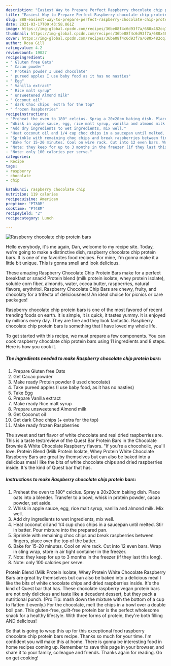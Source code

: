 ```yaml
---
description: "Easiest Way to Prepare Perfect Raspberry chocolate chip protein bars"
title: "Easiest Way to Prepare Perfect Raspberry chocolate chip protein bars"
slug: 888-easiest-way-to-prepare-perfect-raspberry-chocolate-chip-protein-bars
date: 2021-03-17T09:43:58.861Z
image: https://img-global.cpcdn.com/recipes/36be08f4c6d93f7a/680x482cq70/raspberry-chocolate-chip-protein-bars-recipe-main-photo.jpg
thumbnail: https://img-global.cpcdn.com/recipes/36be08f4c6d93f7a/680x482cq70/raspberry-chocolate-chip-protein-bars-recipe-main-photo.jpg
cover: https://img-global.cpcdn.com/recipes/36be08f4c6d93f7a/680x482cq70/raspberry-chocolate-chip-protein-bars-recipe-main-photo.jpg
author: Rosa Gill
ratingvalue: 4.2
reviewcount: 19027
recipeingredient:
- " Gluten free Oats"
- " Cacao powder"
- " Protein powder I used chocolate"
- " pureed apples I use baby food as it has no nasties"
- " Egg"
- " Vanilla extract"
- " Rice malt syrup"
- " unsweetened Almond milk"
- " Coconut oil"
- " dark Choc chips  extra for the top"
- " frozen Raspberries"
recipeinstructions:
- "Preheat the oven to 180° celcius. Spray a 20x20cm baking dish. Place oats into a blender. Transfer to a bowl, whisk in protein powder, cacao powder, set aside."
- "Whisk in apple sauce, egg, rice malt syrup, vanilla and almond milk. Mix well."
- "Add dry ingredients to wet ingredients, mix well."
- "Heat coconut oil and 1/4 cup choc chips in a saucepan until melted. Stir in batter. Pour mixture into the prepared pan."
- "Sprinkle with remaining choc chips and break raspberries between fingers, place over the top of the batter."
- "Bake for 15-20 minutes. Cool on wire rack. Cut into 12 even bars. Wrap in cling wrap, store in air tight container in the freezer."
- "Note: they keep for up to 3 months in the freezer (if they last this long)."
- "Note: only 100 calories per serve."
categories:
- Recipe
tags:
- raspberry
- chocolate
- chip

katakunci: raspberry chocolate chip 
nutrition: 119 calories
recipecuisine: American
preptime: "PT30M"
cooktime: "PT48M"
recipeyield: "2"
recipecategory: Lunch

---
```



![Raspberry chocolate chip protein bars](https://img-global.cpcdn.com/recipes/36be08f4c6d93f7a/680x482cq70/raspberry-chocolate-chip-protein-bars-recipe-main-photo.jpg)

Hello everybody, it's me again, Dan, welcome to my recipe site. Today, we're going to make a distinctive dish, raspberry chocolate chip protein bars. It is one of my favorites food recipes. For mine, I'm gonna make it a little bit unique. This is gonna smell and look delicious.

These amazing Raspberry Chocolate Chip Protein Bars make for a perfect breakfast or snack! Protein blend (milk protein isolate, whey protein isolate), soluble corn fiber, almonds, water, cocoa butter, raspberries, natural flavors, erythritol. Raspberry Chocolate Chip Bars are chewy, fruity, and chocolaty for a trifecta of deliciousness! An ideal choice for picnics or care packages!

Raspberry chocolate chip protein bars is one of the most favored of recent trending foods on earth. It is simple, it is quick, it tastes yummy. It is enjoyed by millions every day. They are fine and they look fantastic. Raspberry chocolate chip protein bars is something that I have loved my whole life.


To get started with this recipe, we must prepare a few components. You can cook raspberry chocolate chip protein bars using 11 ingredients and 8 steps. Here is how you cook it.

<!--inarticleads1-->

##### The ingredients needed to make Raspberry chocolate chip protein bars:

1. Prepare  Gluten free Oats
1. Get  Cacao powder
1. Make ready  Protein powder (I used chocolate)
1. Take  pureed apples (I use baby food, as it has no nasties)
1. Take  Egg
1. Prepare  Vanilla extract
1. Make ready  Rice malt syrup
1. Prepare  unsweetened Almond milk
1. Get  Coconut oil
1. Get  dark Choc chips (+ extra for the top)
1. Make ready  frozen Raspberries


The sweet and tart flavor of white chocolate and real dried raspberries are. This is a taste test/review of the Quest Bar Protein Bars in the Chocolate Brownie &amp; White Chocolate Raspberry flavors. &#34;If you&#39;re a chocoholic, you&#39;ll love. Protein Blend (Milk Protein Isolate, Whey Protein White Chocolate Raspberry Bars are great by themselves but can also be baked into a delicious meal I like the bits of white chocolate chips and dried raspberries inside. It&#39;s the kind of Quest bar that has. 

<!--inarticleads2-->

##### Instructions to make Raspberry chocolate chip protein bars:

1. Preheat the oven to 180° celcius. Spray a 20x20cm baking dish. Place oats into a blender. Transfer to a bowl, whisk in protein powder, cacao powder, set aside.
1. Whisk in apple sauce, egg, rice malt syrup, vanilla and almond milk. Mix well.
1. Add dry ingredients to wet ingredients, mix well.
1. Heat coconut oil and 1/4 cup choc chips in a saucepan until melted. Stir in batter. Pour mixture into the prepared pan.
1. Sprinkle with remaining choc chips and break raspberries between fingers, place over the top of the batter.
1. Bake for 15-20 minutes. Cool on wire rack. Cut into 12 even bars. Wrap in cling wrap, store in air tight container in the freezer.
1. Note: they keep for up to 3 months in the freezer (if they last this long).
1. Note: only 100 calories per serve.


Protein Blend (Milk Protein Isolate, Whey Protein White Chocolate Raspberry Bars are great by themselves but can also be baked into a delicious meal I like the bits of white chocolate chips and dried raspberries inside. It&#39;s the kind of Quest bar that has. These chocolate raspberry vegan protein bars are not only delicious and taste like a decadent dessert, but they pack a nutritional punch. (Pro Tip: mash down the mixture with the bottom of a cup to flatten it evenly.) For the chocolate, melt the chips in a bowl over a double boil pan. This gluten-free, guilt-free protein bar is the perfect wholesome snack for a healthy lifestyle. With three forms of protein, they&#39;re both filling AND delicious! 

So that is going to wrap this up for this exceptional food raspberry chocolate chip protein bars recipe. Thanks so much for your time. I'm confident you will make this at home. There is gonna be interesting food in home recipes coming up. Remember to save this page in your browser, and share it to your family, colleague and friends. Thanks again for reading. Go on get cooking!
